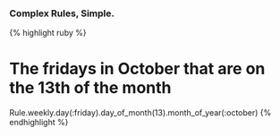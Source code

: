 ### Complex Rules, Simple.

{% highlight ruby %}
# The fridays in October that are on the 13th of the month
Rule.weekly.day(:friday).day_of_month(13).month_of_year(:october)
{% endhighlight %}